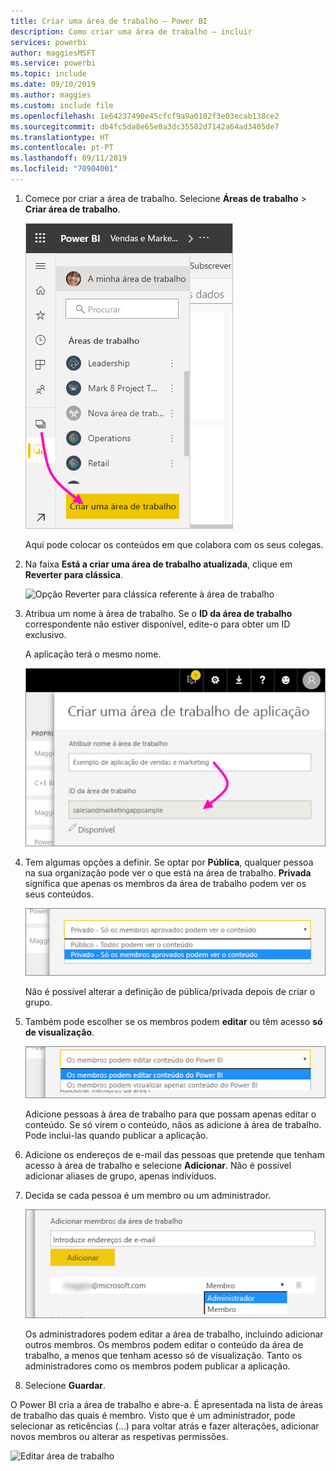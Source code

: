 ```yaml
---
title: Criar uma área de trabalho – Power BI
description: Como criar uma área de trabalho – incluir
services: powerbi
author: maggiesMSFT
ms.service: powerbi
ms.topic: include
ms.date: 09/10/2019
ms.author: maggies
ms.custom: include file
ms.openlocfilehash: 1e64237490e45cfcf9a9a0102f3e03ecab138ce2
ms.sourcegitcommit: db4fc5da8e65e0a3dc35582d7142a64ad3405de7
ms.translationtype: HT
ms.contentlocale: pt-PT
ms.lasthandoff: 09/11/2019
ms.locfileid: "70904001"
---
```

1. Comece por criar a área de trabalho. Selecione **Áreas de trabalho** > **Criar área de trabalho**. 
   
     ![Criar área de trabalho](media/powerbi-service-create-app-workspace/power-bi-workspace-create.png)
   
    Aqui pode colocar os conteúdos em que colabora com os seus colegas.

2. Na faixa **Está a criar uma área de trabalho atualizada**, clique em **Reverter para clássica**. 

    ![Opção Reverter para clássica referente à área de trabalho](media/powerbi-service-create-app-workspace/power-bi-revert-classic-workspace.png)

3. Atribua um nome à área de trabalho. Se o **ID da área de trabalho** correspondente não estiver disponível, edite-o para obter um ID exclusivo.
   
     A aplicação terá o mesmo nome.
   
     ![Atribuir um nome à área de trabalho](media/powerbi-service-create-app-workspace/power-bi-apps-create-workspace-name.png)

3. Tem algumas opções a definir. Se optar por **Pública**, qualquer pessoa na sua organização pode ver o que está na área de trabalho. **Privada** significa que apenas os membros da área de trabalho podem ver os seus conteúdos.
   
     ![Definir como Privada ou Pública](media/powerbi-service-create-app-workspace/power-bi-apps-create-workspace-private-public.png)
   
    Não é possível alterar a definição de pública/privada depois de criar o grupo.

4. Também pode escolher se os membros podem **editar** ou têm acesso **só de visualização**.
   
     ![Definir editar ou só de visualização](media/powerbi-service-create-app-workspace/power-bi-apps-create-workspace-members-edit.png)
   
     Adicione pessoas à área de trabalho para que possam apenas editar o conteúdo. Se só virem o conteúdo, nãos as adicione à área de trabalho. Pode inclui-las quando publicar a aplicação.

5. Adicione os endereços de e-mail das pessoas que pretende que tenham acesso à área de trabalho e selecione **Adicionar**. Não é possível adicionar aliases de grupo, apenas indivíduos.

6. Decida se cada pessoa é um membro ou um administrador.
   
     ![Definir Membro ou Administrador](media/powerbi-service-create-app-workspace/power-bi-apps-create-workspace-admin.png)
   
    Os administradores podem editar a área de trabalho, incluindo adicionar outros membros. Os membros podem editar o conteúdo da área de trabalho, a menos que tenham acesso só de visualização. Tanto os administradores como os membros podem publicar a aplicação.

7. Selecione **Guardar**.

O Power BI cria a área de trabalho e abre-a. É apresentada na lista de áreas de trabalho das quais é membro. Visto que é um administrador, pode selecionar as reticências (…) para voltar atrás e fazer alterações, adicionar novos membros ou alterar as respetivas permissões.

![Editar área de trabalho](media/powerbi-service-create-app-workspace/power-bi-workspace-old-settings.png)

